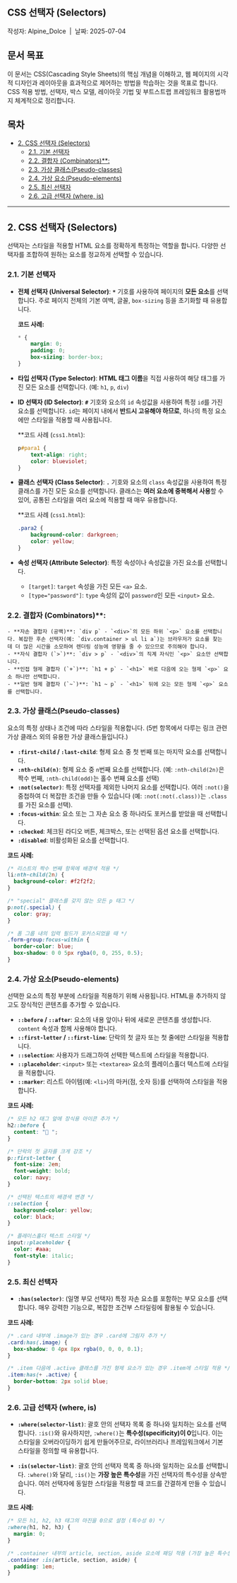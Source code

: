 <h2>CSS 선택자 (Selectors)</h2>
작성자: Alpine_Dolce&nbsp;&nbsp;|&nbsp;&nbsp;날짜: 2025-07-04

<h2>문서 목표</h2>
<p>이 문서는 CSS(Cascading Style Sheets)의 핵심 개념을 이해하고, 웹 페이지의 시각적 디자인과 레이아웃을 효과적으로 제어하는 방법을 학습하는 것을 목표로 합니다. CSS 적용 방법, 선택자, 박스 모델, 레이아웃 기법 및 부트스트랩 프레임워크 활용법까지 체계적으로 정리합니다.</p>

<h2>목차</h2>

- [2. CSS 선택자 (Selectors)](#2-css-선택자-selectors)
  - [2.1. 기본 선택자](#21-기본-선택자)
  - [2.2. 결합자 (Combinators)**:](#22-결합자-combinators)
  - [2.3. 가상 클래스(Pseudo-classes)](#23-가상-클래스pseudo-classes)
  - [2.4. 가상 요소(Pseudo-elements)](#24-가상-요소pseudo-elements)
  - [2.5. 최신 선택자](#25-최신-선택자)
  - [2.6. 고급 선택자 (where, is)](#26-고급-선택자-where-is)

---

## 2. CSS 선택자 (Selectors)
선택자는 스타일을 적용할 HTML 요소를 정확하게 특정하는 역할을 합니다. 다양한 선택자를 조합하여 원하는 요소를 정교하게 선택할 수 있습니다.

### 2.1. 기본 선택자
- **전체 선택자 (Universal Selector)**: **`*`** 기호를 사용하여 페이지의 **모든 요소**를 선택합니다. 주로 페이지 전체의 기본 여백, 글꼴, `box-sizing` 등을 초기화할 때 유용합니다.

    **코드 사례:**
    ```css
    * {
        margin: 0;
        padding: 0;
        box-sizing: border-box;
    }
    ```

- **타입 선택자 (Type Selector)**: **HTML 태그 이름**을 직접 사용하여 해당 태그를 가진 모든 요소를 선택합니다. (예: `h1`, `p`, `div`)

- **ID 선택자 (ID Selector)**: **`#`** 기호와 요소의 `id` 속성값을 사용하여 특정 `id`를 가진 요소를 선택합니다. `id`는 페이지 내에서 **반드시 고유해야 하므로**, 하나의 특정 요소에만 스타일을 적용할 때 사용됩니다.

    **코드 사례 (`css1.html`):
    ```css
    p#para1 {
        text-align: right;
        color: blueviolet;
    }
    ```

- **클래스 선택자 (Class Selector)**: **`.`** 기호와 요소의 `class` 속성값을 사용하여 특정 클래스를 가진 모든 요소를 선택합니다. 클래스는 **여러 요소에 중복해서 사용**할 수 있어, 공통된 스타일을 여러 요소에 적용할 때 매우 유용합니다.

    **코드 사례 (`css1.html`):
    ```css
    .para2 {
        background-color: darkgreen;
        color: yellow;
    }
    ```

- **속성 선택자 (Attribute Selector)**: 특정 속성이나 속성값을 가진 요소를 선택합니다.
    - `[target]`: `target` 속성을 가진 모든 `<a>` 요소.
    - `[type="password"]`: `type` 속성의 값이 `password`인 모든 `<input>` 요소.

### 2.2. 결합자 (Combinators)**:
    - **자손 결합자 (공백)**: `div p` - `<div>`의 모든 하위 `<p>` 요소를 선택합니다. 복잡한 후손 선택자(예: `div.container > ul li a`)는 브라우저가 요소를 찾는 데 더 많은 시간을 소모하여 렌더링 성능에 영향을 줄 수 있으므로 주의해야 합니다.
    - **자식 결합자 (`>`)**: `div > p` - `<div>`의 직계 자식인 `<p>` 요소만 선택합니다.
    - **인접 형제 결합자 (`+`)**: `h1 + p` - `<h1>` 바로 다음에 오는 형제 `<p>` 요소 하나만 선택합니다.
    - **일반 형제 결합자 (`~`)**: `h1 ~ p` - `<h1>` 뒤에 오는 모든 형제 `<p>` 요소를 선택합니다.
  
### 2.3. 가상 클래스(Pseudo-classes)
요소의 특정 상태나 조건에 따라 스타일을 적용합니다. (5번 항목에서 다루는 링크 관련 가상 클래스 외의 유용한 가상 클래스들입니다.)
- **`:first-child` / `:last-child`**: 형제 요소 중 첫 번째 또는 마지막 요소를 선택합니다.
- **`:nth-child(n)`**: 형제 요소 중 `n`번째 요소를 선택합니다. (예: `:nth-child(2n)`은 짝수 번째, `:nth-child(odd)`는 홀수 번째 요소를 선택)
- **`:not(selector)`**: 특정 선택자를 제외한 나머지 요소를 선택합니다. 여러 `:not()`을 중첩하여 더 복잡한 조건을 만들 수 있습니다 (예: `:not(:not(.class))`는 `.class`를 가진 요소를 선택).
- **`:focus-within`**: 요소 또는 그 자손 요소 중 하나라도 포커스를 받았을 때 선택합니다.
- **`:checked`**: 체크된 라디오 버튼, 체크박스, 또는 선택된 옵션 요소를 선택합니다.
- **`:disabled`**: 비활성화된 요소를 선택합니다.

**코드 사례:**
```css
/* 리스트의 짝수 번째 항목에 배경색 적용 */
li:nth-child(2n) {
  background-color: #f2f2f2;
}

/* "special" 클래스를 갖지 않는 모든 p 태그 */
p:not(.special) {
  color: gray;
}

/* 폼 그룹 내의 입력 필드가 포커스되었을 때 */
.form-group:focus-within {
  border-color: blue;
  box-shadow: 0 0 5px rgba(0, 0, 255, 0.5);
}
```

### 2.4. 가상 요소(Pseudo-elements)
선택한 요소의 특정 부분에 스타일을 적용하기 위해 사용됩니다. HTML을 추가하지 않고도 장식적인 콘텐츠를 추가할 수 있습니다.
- **`::before` / `::after`**: 요소의 내용 앞이나 뒤에 새로운 콘텐츠를 생성합니다. `content` 속성과 함께 사용해야 합니다.
- **`::first-letter` / `::first-line`**: 단락의 첫 글자 또는 첫 줄에만 스타일을 적용합니다.
- **`::selection`**: 사용자가 드래그하여 선택한 텍스트에 스타일을 적용합니다.
- **`::placeholder`**: `<input>` 또는 `<textarea>` 요소의 플레이스홀더 텍스트에 스타일을 적용합니다.
- **`::marker`**: 리스트 아이템(예: `<li>`)의 마커(점, 숫자 등)를 선택하여 스타일을 적용합니다.

**코드 사례:**
```css
/* 모든 h2 태그 앞에 장식용 아이콘 추가 */
h2::before {
  content: "🚀 ";
}

/* 단락의 첫 글자를 크게 강조 */
p::first-letter {
  font-size: 2em;
  font-weight: bold;
  color: navy;
}

/* 선택된 텍스트의 배경색 변경 */
::selection {
  background-color: yellow;
  color: black;
}

/* 플레이스홀더 텍스트 스타일 */
input::placeholder {
  color: #aaa;
  font-style: italic;
}
```

### 2.5. 최신 선택자
- **`:has(selector)`**: (일명 부모 선택자) 특정 자손 요소를 포함하는 부모 요소를 선택합니다. 매우 강력한 기능으로, 복잡한 조건부 스타일링에 활용될 수 있습니다.

**코드 사례:**
```css
/* .card 내부에 .image가 있는 경우 .card에 그림자 추가 */
.card:has(.image) {
  box-shadow: 0 4px 8px rgba(0, 0, 0, 0.1);
}

/* .item 다음에 .active 클래스를 가진 형제 요소가 있는 경우 .item에 스타일 적용 */
.item:has(+ .active) {
  border-bottom: 2px solid blue;
}
```

### 2.6. 고급 선택자 (where, is)
- **`:where(selector-list)`**: 괄호 안의 선택자 목록 중 하나와 일치하는 요소를 선택합니다. `:is()`와 유사하지만, `:where()`는 **특수성(specificity)이 0**입니다. 이는 스타일을 오버라이딩하기 쉽게 만들어주므로, 라이브러리나 프레임워크에서 기본 스타일을 정의할 때 유용합니다.

- **`:is(selector-list)`**: 괄호 안의 선택자 목록 중 하나와 일치하는 요소를 선택합니다. `:where()`와 달리, `:is()`는 **가장 높은 특수성**을 가진 선택자의 특수성을 상속받습니다. 여러 선택자에 동일한 스타일을 적용할 때 코드를 간결하게 만들 수 있습니다.

**코드 사례:**
```css
/* 모든 h1, h2, h3 태그의 마진을 0으로 설정 (특수성 0) */
:where(h1, h2, h3) {
  margin: 0;
}

/* .container 내부의 article, section, aside 요소에 패딩 적용 (가장 높은 특수성 상속) */
.container :is(article, section, aside) {
  padding: 1em;
}
```
